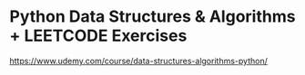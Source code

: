 # Python Data Structures & Algorithms + LEETCODE Exercises

https://www.udemy.com/course/data-structures-algorithms-python/





